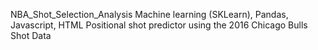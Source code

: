 NBA_Shot_Selection_Analysis
Machine learning (SKLearn), Pandas, Javascript, HTML
Positional shot predictor using the 2016 Chicago Bulls Shot Data




